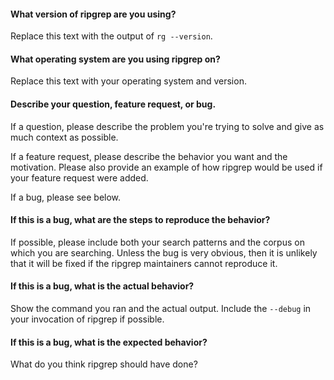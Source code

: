 #### What version of ripgrep are you using?

Replace this text with the output of `rg --version`.

#### What operating system are you using ripgrep on?

Replace this text with your operating system and version.

#### Describe your question, feature request, or bug.

If a question, please describe the problem you're trying to solve and give
as much context as possible.

If a feature request, please describe the behavior you want and the motivation.
Please also provide an example of how ripgrep would be used if your feature
request were added.

If a bug, please see below.

#### If this is a bug, what are the steps to reproduce the behavior?

If possible, please include both your search patterns and the corpus on which
you are searching. Unless the bug is very obvious, then it is unlikely that it
will be fixed if the ripgrep maintainers cannot reproduce it.

#### If this is a bug, what is the actual behavior?

Show the command you ran and the actual output. Include the `--debug` in your
invocation of ripgrep if possible.

#### If this is a bug, what is the expected behavior?

What do you think ripgrep should have done?
